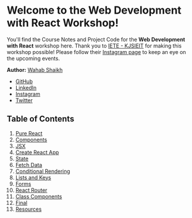 # Welcome to the Web Development with React Workshop!

You'll find the Course Notes and Project Code for the **Web Development with React** workshop here. Thank you to [IETE - KJSIEIT](http://iete-kjsieit.com/) for making this workshop possible! Please follow their [Instagram page](https://instagram.com/iete_kjsieit) to keep an eye on the upcoming events. 

**Author:** [Wahab Shaikh](https://wahabshaikh.github.io/)

- [GitHub](https://github.com/wahabshaikh)
- [LinkedIn](https://www.linkedin.com/in/wahabshaikh)
- [Instagram](https://instagram.com/wahab_sk)
- [Twitter](https://twitter.com/wahabshaikh_)

## Table of Contents

1. [Pure React](01-Pure-React.md)
2. [Components](02-Components.md)
3. [JSX](03-JSX.md)
4. [Create React App](04-Create-React-App.md)
5. [State](05-State.md)
6. [Fetch Data](06-Fetch-Data.md)
7. [Conditional Rendering](07-Conditional-Rendering.md)
8. [Lists and Keys](08-Lists-and-Keys.md)
9. [Forms](09-Forms.md)
10. [React Router](10-React-Router.md)
11. [Class Components](11-Class-Components.md)
12. [Final](12-Final.md)
13. [Resources](13-Resources.md)